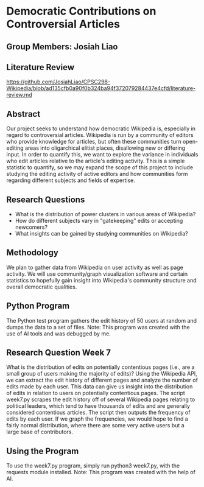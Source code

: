 # Democratic Contributions on Controversial Articles
## Group Members: Josiah Liao
## Literature Review
https://github.com/JosiahLiao/CPSC298-Wikipedia/blob/ad135cfb0a90f0b324ba94f372079284437e4cfd/literature-review.md
## Abstract
Our project seeks to understand how democratic Wikipedia is, especially in regard to controversial articles. Wikipedia is run by a community of editors who provide knowledge for articles, but often these communities turn open-editing areas into oligarchical elitist places, disallowing new or differing input. In order to quantify this, we want to explore the variance in individuals who edit articles relative to the article's editing activity. This is a simple statistic to quantify, so we may expand the scope of this project to include studying the editing activity of active editors and how communities form regarding different subjects and fields of expertise.
## Research Questions
- What is the distribution of power clusters in various areas of Wikipedia?
- How do different subjects vary in "gatekeeping" edits or accepting newcomers?
- What insights can be gained by studying communities on Wikipedia?
## Methodology
We plan to gather data from Wikipedia on user activity as well as page activity. We will use community/graph visualization software and certain statistics to hopefully gain insight into Wikipedia's community structure and overall democratic qualities.
## Python Program
The Python test program gathers the edit history of 50 users at random and dumps the data to a set of files. Note: This program was created with the use of AI tools and was debugged by me.
## Research Question Week 7
What is the distribution of edits on potentially contentious pages (i.e., are a small group of users making the majority of edits)?
Using the Wikipedia API, we can extract the edit history of different pages and analyze the number of edits made by each user. This data can give us insight into the distribution of edits in relation to users on potentially contentious pages. The script week7.py scrapes the edit history off of several Wikipedia pages relating to political leaders, which tend to have thousands of edits and are generally considered contentious articles. The script then outputs the frequency of edits by each user. If we graph the frequencies, we would hope to find a fairly normal distribution, where there are some very active users but a large base of contributors. 
## Using the Program
To use the week7.py program, simply run python3 week7.py, with the requests module installed. Note: This program was created with the help of AI.
